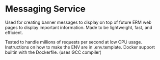 # Messaging Service
Used for creating banner messages to display on top of future ERM web pages to display important information.
Made to be lightweight, fast, and efficient.

Tested to handle millions of requests per second at low CPU usage.
Instructions on how to make the ENV are in .env.template.
Docker support builtin with the Dockerfile. (uses GCC compiler)
